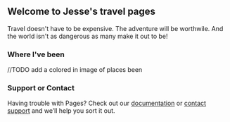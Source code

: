 ## Welcome to Jesse's travel pages

Travel doesn't have to be expensive.  The adventure will be worthwile.  And the world isn't as dangerous as many make it out to be!

### Where I've been

//TODO add a colored in image of places been

### Support or Contact

Having trouble with Pages? Check out our [documentation](https://help.github.com/categories/github-pages-basics/) or [contact support](https://github.com/contact) and we’ll help you sort it out.
